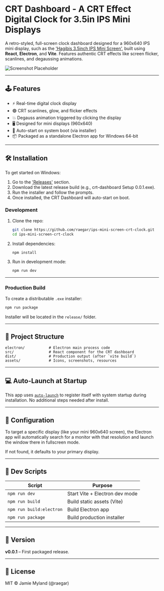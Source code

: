 # CRT Dashboard - A CRT Effect Digital Clock for 3.5in IPS Mini Displays

A retro-styled, full-screen clock dashboard designed for a 960x640 IPS mini display, such as the ['Hagibis 3.5inch IPS Mini Screen'](https://www.aliexpress.com/item/1005006767426312.html), built using **React**, **Electron**, and **Vite**. Features authentic CRT effects like screen flicker, scanlines, and degaussing animations.

![Screenshot Placeholder](assets/screenshot.png)

---

## 🕹 Features

- ⚡ Real-time digital clock display
- 🟢 CRT scanlines, glow, and flicker effects
- 💥 Degauss animation triggered by clicking the display
- 🖥 Designed for mini displays (960x640)
- 💾 Auto-start on system boot (via installer)
- 📦 Packaged as a standalone Electron app for Windows 64-bit

---

## 🛠 Installation

To get started on Windows:

1. Go to the ['Releases'](https://github.com/raegar/ips-mini-screen-crt-clock/releases) section.
2. Download the latest release build (e.g., crt-dashboard Setup 0.0.1.exe).
3. Run the installer and follow the prompts.
4. Once installed, the CRT Dashboard will auto-start on boot.

### Development

1. Clone the repo:
   ```bash
   git clone https://github.com/raegar/ips-mini-screen-crt-clock.git
   cd ips-mini-screen-crt-clock
   ```

2. Install dependencies:
   ```bash
   npm install
   ```

3. Run in development mode:
   ```bash
   npm run dev
   ```

---

### Production Build

To create a distributable `.exe` installer:

```bash
npm run package
```

Installer will be located in the `release/` folder.

---

## 📁 Project Structure

```
electron/           # Electron main process code
src/                # React component for the CRT dashboard
dist/               # Production output (after `vite build`)
assets/             # Icons, screenshots, resources
```

---

## 💻 Auto-Launch at Startup

This app uses [`auto-launch`](https://www.npmjs.com/package/auto-launch) to register itself with system startup during installation. No additional steps needed after install.

---

## 🔧 Configuration

To target a specific display (like your mini 960x640 screen), the Electron app will automatically search for a monitor with that resolution and launch the window there in fullscreen mode.

If not found, it defaults to your primary display.

---

## 🧪 Dev Scripts

| Script         | Purpose                         |
|----------------|---------------------------------|
| `npm run dev`  | Start Vite + Electron dev mode  |
| `npm run build`| Build static assets (Vite)      |
| `npm run build:electron` | Build Electron app     |
| `npm run package` | Build production installer   |

---

## 📝 Version

**v0.0.1** – First packaged release.

---

## 📄 License

MIT © Jamie Myland (@raegar)
